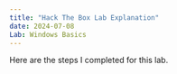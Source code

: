 ```yaml
---
title: "Hack The Box Lab Explanation"
date: 2024-07-08
Lab: Windows Basics
---
```

Here are the steps I completed for this lab. 
